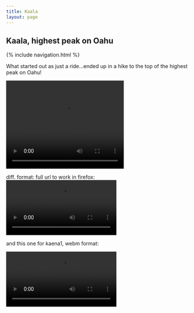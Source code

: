 ```yaml
---
title: Kaala
layout: page
---
```


## Kaala, highest peak on Oahu

{% include navigation.html %} 

What started out as just a ride...ended up in a hike to the top of the highest peak on Oahu!   
<p>
   <video width="320" height="240" controls>
  <source src="../images/ChinaCliffs1.MOV" type="video/mp4" autoplay="false" preload="none">
  

</video>
</p>
<p>
   diff. format:  full url to work in firefox:
   
<video controls>
  <source src="https://nswaswajim.github.io/lutembe/images/ChinaCliffs1.MOV" type="video/mp4" autoplay="false" preload="none">
 

</video>
<p>
  and this one for kaena1, webm format:
   </p>  
      <video controls>
  <source src="../images/kaena1.webm" type="video/webm" autoplay="false" preload="none">

</video>
